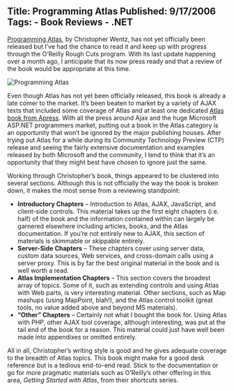 Title: Programming Atlas
Published: 9/17/2006
Tags:
    - Book Reviews
    - .NET
---
[Programming Atlas](https://www.amazon.com/o/ASIN/0596526725/), by Christopher Wentz, has not yet officially been released but I’ve had the chance to read it and keep up with progress through the O’Reilly Rough Cuts program. With its last update happening over a month ago, I anticipate that its now press ready and that a review of the book would be appropriate at this time.

![Programming Atlas](https://s3.amazonaws.com/s3.beckshome.com/20060917-Programming-Atlas.jpg)

Even though Atlas has not yet been officially released, this book is already a late comer to the market. It’s been beaten to market by a variety of AJAX texts that included some coverage of Atlas and at least one dedicated [Atlas book from Apress](https://www.amazon.com/Foundations-Atlas-Rapid-Development-ASP-NET/dp/1590596471/). With all the press around Ajax and the huge Microsoft ASP.NET programmers market, putting out a book in the Atlas category is an opportunity that won’t be ignored by the major publishing houses. After trying out Atlas for a while during its Community Technology Preview (CTP) release and seeing the fairly extensive documentation and examples released by both Microsoft and the community, I tend to think that it’s an opportunity that they might best have chosen to ignore just the same.

Working through Christopher’s book, things appeared to be clustered into several sections. Although this is not officially the way the book is broken down, it makes the most sense from a reviewing standpoint:

* <b>Introductory Chapters</b> – Introduction to Atlas, AJAX, JavaScript, and client-side controls. This material takes up the first eight chapters (i.e. half) of the book and the information contained within can largely be garnered elsewhere including articles, books, and the Atlas documentation. If you’re not entirely new to AJAX, this section of materials is skimmable or skippable entirely.
* <b>Server-Side Chapters</b> – These chapters cover using server data, custom data sources, Web services, and cross-domain calls using a server proxy. This is by far the best original material in the book and is well worth a read.
* <b>Atlas Implementation Chapters</b> – This section covers the broadest array of topics. Some of it, such as extending controls and using Atlas with Web parts, is very interesting material. Other sections, such as Map mashups (using MapPoint, blah!), and the Atlas control toolkit (great tools, no value added above and beyond MS materials).
* <b>“Other” Chapters</b> – Certainly not what I bought the book for. Using Atlas with PHP, other AJAX tool coverage, although interesting, was put at the tail end of the book for a reason. This material could just have well been made into appendixes or omitted entirely.

All in all, Christopher’s writing style is good and he gives adequate coverage to the breadth of Atlas topics. This book might make for a good desk reference but is a tedious end-to-end read. Stick to the documentation or go for more pragmatic materials such as O’Reilly’s other offering in this area, <i>Getting Started with Atlas</i>, from their shortcuts series.